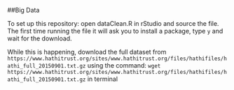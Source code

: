##Big Data

To set up this repository: open dataClean.R in rStudio and source the file. The first time running the file it will ask you to install a package, type ```y``` and wait for the download.

While this is happening, download the full dataset from ```https://www.hathitrust.org/sites/www.hathitrust.org/files/hathifiles/hathi_full_20150901.txt.gz``` using the command:
```wget https://www.hathitrust.org/sites/www.hathitrust.org/files/hathifiles/hathi_full_20150901.txt.gz```
in terminal